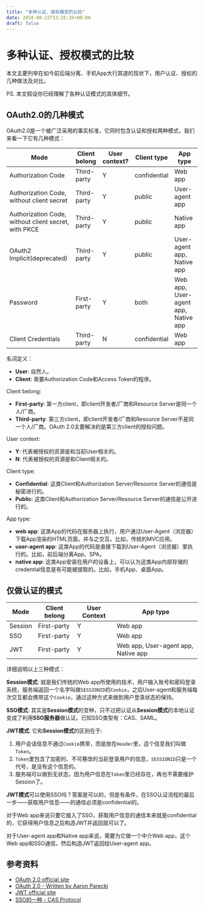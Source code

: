 ```yaml
---
title: "多种认证、授权模型的比较"
date: 2018-08-22T13:25:35+08:00
draft: false
---
```


# 多种认证、授权模式的比较

本文主要列举在如今前后端分离、手机App大行其道的现状下，用户认证、授权的几种做法及对比。

PS. 本文假设你已经理解了各种认证模式的具体细节。

## OAuth2.0的几种模式

OAuth2.0是一个被广泛采用的事实标准，它同时包含认证和授权两种模式，我们来看一下它有几种模式：

| Mode                                                 | Client belong | User context?| Client type               | App type    |
|------------------------------------------------------|---------------|--------------|---------------------------|-------------|
| Authorization Code                                   | Third-party   | Y            | confidential              | Web app     |
| Authorization Code, without client secret            | Third-party   | Y            | public                    | User-agent app |
| Authorization Code, without client secret, with PKCE | Third-party   | Y            | public                    | Native app  |
| OAuth2 Implicit(deprecated)                          | Third-party   | Y            | public                    | User-agent app, Native app |
| Password                                             | First-party   | Y            | both                      | Web app, User-agent app, Native app |
| Client Credentials                                   | Third-party   | N            | confidential              | Web app     |

名词定义：

* **User**: 自然人。
* **Client**: 索要Authorization Code和Access Token的程序。

Client belong:

* **First-party**: 第一方client，即client开发者/厂商和Resource Server是同一个人/厂商。
* **Third-party**: 第三方client，即client开发者/厂商和Resource Server不是同一个人/厂商。OAuth 2.0主要解决的是第三方client的授权问题。

User context:

* **Y**: 代表被授权的资源是和当前User相关的。
* **N**: 代表被授权的资源是和Client相关的。

Client type:

* **Confidential**: 这类Client和Authorization Server/Resource Server的通信是秘密进行的。
* **Public**: 这类Client和Authorization Server/Resource Server的通信是公开进行的。

App type:

* **web app**: 这类App的代码在服务器上执行，用户通过User-Agent（浏览器）下载App渲染的HTML页面，并与之交互。比如，传统的MVC应用。
* **user-agent app**: 这类App的代码是直接下载到User-Agent（浏览器）里执行的。比如，前后端分离App、SPA。
* **native app**: 这类App安装在用户的设备上，可以认为这类App内部存储的credential信息是有可能被提取的。比如，手机App、桌面App。

## 仅做认证的模式

| Mode     | Client belong | User Context | App type                            |
|----------|---------------|--------------|-------------------------------------|
| Session  | First-party   | Y            | Web app                             |
| SSO      | First-party   | Y            | Web app                             |
| JWT      | First-party   | Y            | Web app, User-agent app, Native app | 

详细说明以上三种模式：

**Session模式**: 就是我们传统的Web app所使用的技术，用户输入账号和密码登录系统，服务端返回一个名字叫做`SESSIONID`的`Cookie`，之后User-agent和服务端每次交互都会携带这个`Cookie`，通过这种方式来做到用户登录状态的保持。

**SSO模式**: 其实是**Session模式**的变种，只不过把认证从**Session模式**的本地认证变成了利用**SSO服务器**做认证。已知SSO类型有：CAS、SAML。

**JWT模式**: 它和**Session模式**的区别在于:

1. 用户会话信息不通过`Cookie`携带，而是放在`Header`里，这个信息我们叫做`Token`。
1. `Token`里包含了加密的、不可篡改的当前登录用户的信息，`SESSIONID`只是一个代号，是没有这个信息的。
1. 服务端可以做到无状态，因为用户信息在`Token`里已经存在，再也不需要维护Session了。

**JWT模式**可以使用SSO吗？答案是可以的，但是有条件，在SSO认证流程的最后一步——获取用户信息——的通信必须是confidential的。

对于Web app来说只要它接入了SSO，获取用户信息的通信本来就是confidential的，它获得用户信息之后构造JWT并返回就可以了。

对于User-agent app和Native app来说，需要为它做一个中介Web app，这个Web app和SSO通信，然后构造JWT返回给User-agent app。

## 参考资料

* [OAuth 2.0 official site][1]
* [OAuth 2.0 - Written by Aaron Parecki][2]
* [JWT official site][3]
* [SSO的一种 - CAS Protocol][4]

[1]: https://oauth.net/2/
[2]: https://www.oauth.com/
[3]: https://jwt.io/
[4]: https://apereo.github.io/cas/4.2.x/protocol/CAS-Protocol.html